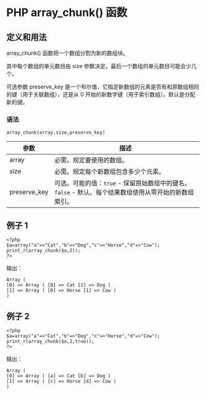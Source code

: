 # PHP array_chunk() 函数



## 定义和用法

array_chunk() 函数把一个数组分割为新的数组块。

其中每个数组的单元数目由 size 参数决定。最后一个数组的单元数目可能会少几个。

可选参数 preserve_key 是一个布尔值，它指定新数组的元素是否有和原数组相同的键（用于关联数组），还是从 0 开始的新数字键（用于索引数组）。默认是分配新的键。

### 语法

```
array_chunk(array,size,preserve_key)
```

| 参数 | 描述 |
| --- | --- |
| array | 必需。规定要使用的数组。 |
| size | 必需。规定每个新数组包含多少个元素。 |
| preserve_key | 可选。可能的值：`true` - 保留原始数组中的键名。`false` - 默认。每个结果数组使用从零开始的新数组索引。|

## 例子 1

```
<?php
$a=array("a"=>"Cat","b"=>"Dog","c"=>"Horse","d"=>"Cow");
print_r(array_chunk($a,2));
?>
```

输出：

```
Array (
[0] => Array ( [0] => Cat [1] => Dog )
[1] => Array ( [0] => Horse [1] => Cow )
)
```

## 例子 2

```
<?php
$a=array("a"=>"Cat","b"=>"Dog","c"=>"Horse","d"=>"Cow");
print_r(array_chunk($a,2,true));
?>
```

输出：

```
Array (
[0] => Array ( [a] => Cat [b] => Dog )
[1] => Array ( [c] => Horse [d] => Cow )
)
```
